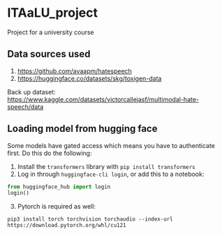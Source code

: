 # ITAaLU_project
Project for a university course


## Data sources used

1. https://github.com/avaapm/hatespeech
2. https://huggingface.co/datasets/skg/toxigen-data


Back up dataset: 
https://www.kaggle.com/datasets/victorcallejasf/multimodal-hate-speech/data


## Loading model from hugging face

Some models have gated access which means you have to authenticate first. Do this do the following:
1. Install the `transformers` library with `pip install transformers`
2. Log in through `huggingface-cli login`, or add this to a notebook:
```python
from huggingface_hub import login
login()
```
3. Pytorch is required as well:
```
pip3 install torch torchvision torchaudio --index-url https://download.pytorch.org/whl/cu121
```
